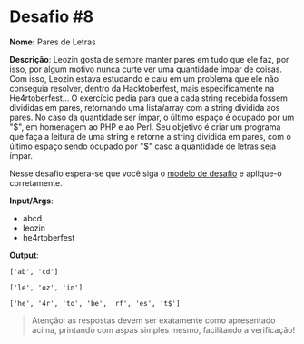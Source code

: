 # Desafio #8

**Nome:** Pares de Letras

**Descrição**: Leozin gosta de sempre manter pares em tudo que ele faz, por isso, por algum motivo nunca curte ver uma quantidade ímpar de coisas. Com isso, Leozin estava estudando e caiu em um problema que ele não conseguia resolver, dentro da Hacktoberfest, mais especificamente na He4rtoberfest... O exercício pedia para que a cada string recebida fossem divididas em pares, retornando uma lista/array com a string dividida aos pares. No caso da quantidade ser ímpar, o último espaço é ocupado por um "$", em homenagem ao PHP e ao Perl. Seu objetivo é criar um programa que faça a leitura de uma string e retorne a string dividida em pares, com o último espaço sendo ocupado por "$" caso a quantidade de letras seja ímpar.

Nesse desafio espera-se que você siga o [modelo de desafio](../README.org) e aplique-o corretamente. 

**Input/Args**: 
- abcd
- leozin
- he4rtoberfest

**Output**:

```
['ab', 'cd']
```

```
['le', 'oz', 'in']
```

```
['he', '4r', 'to', 'be', 'rf', 'es', 't$']
```
> Atenção: as respostas devem ser exatamente como apresentado acima, printando com aspas simples mesmo, facilitando a verificação!

